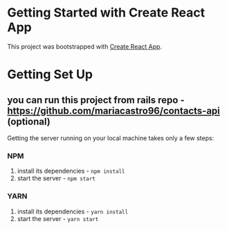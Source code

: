 # Getting Started with Create React App

This project was bootstrapped with [Create React App](https://github.com/facebook/create-react-app).

# Getting Set Up

## you can run this project from rails repo - https://github.com/mariacastro96/contacts-api (optional)

Getting the server running on your local machine takes only a few steps:

### NPM

1. install its dependencies - `npm install`
2. start the server - `npm start`

### YARN

1. install its dependencies - `yarn install`
2. start the server - `yarn start`
